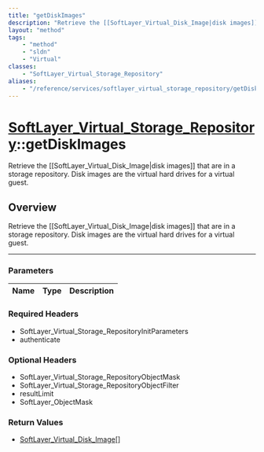 ```yaml
---
title: "getDiskImages"
description: "Retrieve the [[SoftLayer_Virtual_Disk_Image|disk images]] that are in a storage repository. Disk images are the virtual... "
layout: "method"
tags:
    - "method"
    - "sldn"
    - "Virtual"
classes:
    - "SoftLayer_Virtual_Storage_Repository"
aliases:
    - "/reference/services/softlayer_virtual_storage_repository/getDiskImages"
---
```

# [SoftLayer_Virtual_Storage_Repository](/reference/services/SoftLayer_Virtual_Storage_Repository)::getDiskImages

Retrieve the [[SoftLayer_Virtual_Disk_Image|disk images]] that are in a storage repository. Disk images are the virtual hard drives for a virtual guest.


## Overview 
Retrieve the [[SoftLayer_Virtual_Disk_Image|disk images]] that are in a storage repository. Disk images are the virtual hard drives for a virtual guest.

-----

### Parameters 
|Name | Type | Description |
| --- | --- | --- |


### Required Headers
* SoftLayer_Virtual_Storage_RepositoryInitParameters
* authenticate


### Optional Headers
* SoftLayer_Virtual_Storage_RepositoryObjectMask
* SoftLayer_Virtual_Storage_RepositoryObjectFilter
* resultLimit
* SoftLayer_ObjectMask

### Return Values
* <a href='/reference/datatypes/SoftLayer_Virtual_Disk_Image'>SoftLayer_Virtual_Disk_Image[] </a>




